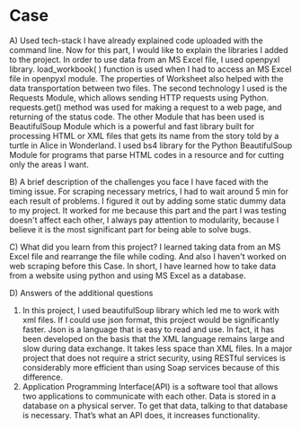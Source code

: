 # Case

A) Used tech-stack
I have already explained code uploaded with the command line. Now for this part, I would like to explain the libraries I added to the project. 
In order to use data from an MS Excel file, I used openpyxl library. load_workbook( ) function is used when I had to access an MS Excel file in openpyxl module. The properties of Worksheet also helped with the data transportation between two files. 
The second technology I used is the Requests Module, which allows sending HTTP requests using Python. requests.get() method was used for making a request to a web page, and returning of the status code. The other Module that has been used is BeautifulSoup Module which is a powerful and fast library built for processing HTML or XML files that gets its name from the story told by a turtle in Alice in Wonderland. I used bs4 library for the Python BeautifulSoup Module for programs that parse HTML codes in a resource and for cutting only the areas I want.

B) A brief description of the challenges you face
I have faced with the timing issue. For scraping necessary metrics, I had to wait around 5 min for each result of problems. I figured it out by adding some static dummy data to my project. It worked for me because this part and the part I was testing doesn't affect each other, I always pay attention to modularity, because I believe it is the most significant part for being able to solve bugs.

C) What did you learn from this project?
I learned taking data from an MS Excel file and rearrange the file while coding. And also I haven't worked on web scraping before this Case. In short, I have learned how to take data from a website using python and using MS Excel as a database.

D) Answers of the additional questions
1) In this project, I used beautifulSoup library which led me to work with xml files. If I could use json format, this project would be significantly faster. Json is a language that is easy to read and use.  In fact, it has been developed on the basis that the XML language remains large and slow during data exchange. It takes less space than XML files. In a major project that does not require a strict security, using RESTful services is considerably more efficient than using Soap services because of this difference.
2) Application Programming Interface(API) is a software tool that allows two applications to communicate with each other. Data is stored in a database on a physical server. To get that data, talking to that database is necessary. That’s what an API does, it increases functionality. 

